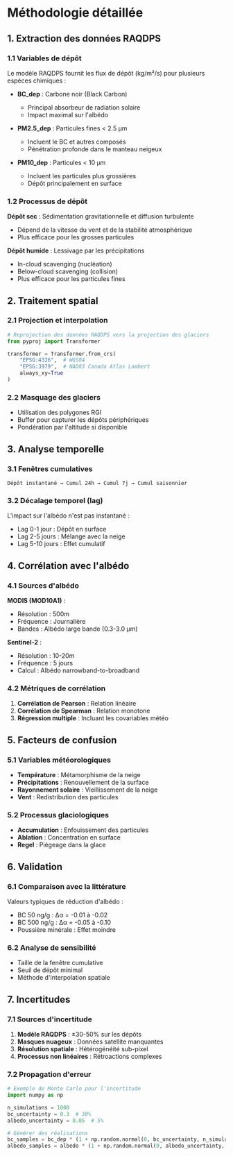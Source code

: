 # Méthodologie détaillée

## 1. Extraction des données RAQDPS

### 1.1 Variables de dépôt

Le modèle RAQDPS fournit les flux de dépôt (kg/m²/s) pour plusieurs espèces chimiques :

- **BC_dep** : Carbone noir (Black Carbon)
  - Principal absorbeur de radiation solaire
  - Impact maximal sur l'albédo
  
- **PM2.5_dep** : Particules fines < 2.5 μm
  - Incluent le BC et autres composés
  - Pénétration profonde dans le manteau neigeux

- **PM10_dep** : Particules < 10 μm
  - Incluent les particules plus grossières
  - Dépôt principalement en surface

### 1.2 Processus de dépôt

**Dépôt sec** : Sédimentation gravitationnelle et diffusion turbulente
- Dépend de la vitesse du vent et de la stabilité atmosphérique
- Plus efficace pour les grosses particules

**Dépôt humide** : Lessivage par les précipitations
- In-cloud scavenging (nucléation)
- Below-cloud scavenging (collision)
- Plus efficace pour les particules fines

## 2. Traitement spatial

### 2.1 Projection et interpolation

```python
# Reprojection des données RAQDPS vers la projection des glaciers
from pyproj import Transformer

transformer = Transformer.from_crs(
    "EPSG:4326",  # WGS84
    "EPSG:3979",  # NAD83 Canada Atlas Lambert
    always_xy=True
)
```

### 2.2 Masquage des glaciers

- Utilisation des polygones RGI
- Buffer pour capturer les dépôts périphériques
- Pondération par l'altitude si disponible

## 3. Analyse temporelle

### 3.1 Fenêtres cumulatives

```
Dépôt instantané → Cumul 24h → Cumul 7j → Cumul saisonnier
```

### 3.2 Décalage temporel (lag)

L'impact sur l'albédo n'est pas instantané :
- Lag 0-1 jour : Dépôt en surface
- Lag 2-5 jours : Mélange avec la neige
- Lag 5-10 jours : Effet cumulatif

## 4. Corrélation avec l'albédo

### 4.1 Sources d'albédo

**MODIS (MOD10A1)** :
- Résolution : 500m
- Fréquence : Journalière
- Bandes : Albédo large bande (0.3-3.0 μm)

**Sentinel-2** :
- Résolution : 10-20m
- Fréquence : 5 jours
- Calcul : Albédo narrowband-to-broadband

### 4.2 Métriques de corrélation

1. **Corrélation de Pearson** : Relation linéaire
2. **Corrélation de Spearman** : Relation monotone
3. **Régression multiple** : Incluant les covariables météo

## 5. Facteurs de confusion

### 5.1 Variables météorologiques

- **Température** : Métamorphisme de la neige
- **Précipitations** : Renouvellement de la surface
- **Rayonnement solaire** : Vieillissement de la neige
- **Vent** : Redistribution des particules

### 5.2 Processus glaciologiques

- **Accumulation** : Enfouissement des particules
- **Ablation** : Concentration en surface
- **Regel** : Piégeage dans la glace

## 6. Validation

### 6.1 Comparaison avec la littérature

Valeurs typiques de réduction d'albédo :
- BC 50 ng/g : Δα = -0.01 à -0.02
- BC 500 ng/g : Δα = -0.05 à -0.10
- Poussière minérale : Effet moindre

### 6.2 Analyse de sensibilité

- Taille de la fenêtre cumulative
- Seuil de dépôt minimal
- Méthode d'interpolation spatiale

## 7. Incertitudes

### 7.1 Sources d'incertitude

1. **Modèle RAQDPS** : ±30-50% sur les dépôts
2. **Masques nuageux** : Données satellite manquantes
3. **Résolution spatiale** : Hétérogénéité sub-pixel
4. **Processus non linéaires** : Rétroactions complexes

### 7.2 Propagation d'erreur

```python
# Exemple de Monte Carlo pour l'incertitude
import numpy as np

n_simulations = 1000
bc_uncertainty = 0.3  # 30%
albedo_uncertainty = 0.05  # 5%

# Générer des réalisations
bc_samples = bc_dep * (1 + np.random.normal(0, bc_uncertainty, n_simulations))
albedo_samples = albedo * (1 + np.random.normal(0, albedo_uncertainty, n_simulations))
```